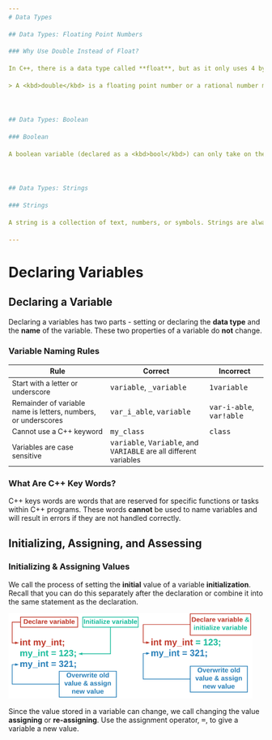 ```yaml
---
# Data Types

## Data Types: Floating Point Numbers

### Why Use Double Instead of Float?

In C++, there is a data type called **float**, but as it only uses 4 bytes, it is insufficient for most math. Instead, we use **double** which uses 8 bytes or double the space of a float

> A <kbd>double</kbd> is a floating point number or a rational number meaning it has a decimal or represents a fraction, where an <kbd>int</kbd> (short for integer) is a whole number meaning it does not have a decimal.



## Data Types: Boolean

### Boolean

A boolean variable (declared as a <kbd>bool</kbd>) can only take on the value of <kbd>true</kbd> or <kbd>false</kbd>. You will see how boolean values are used when we talk about conditionals and while loops. 



## Data Types: Strings

### Strings

A string is a collection of text, numbers, or symbols. Strings are always surrounded by quotation marks.

---
```


# Declaring Variables

## Declaring a Variable

Declaring a variables has two parts - setting or declaring the **data type** and the **name** of the variable. These two properties of a variable do **not** change.



### Variable Naming Rules

| Rule                                                         | Correct                                                      | Incorrect                                  |
| ------------------------------------------------------------ | ------------------------------------------------------------ | ------------------------------------------ |
| Start with a letter or underscore                            | <kbd>variable</kbd>, <kbd>_variable</kbd>                    | <kbd>1variable</kbd>                       |
| Remainder of variable name is letters, numbers, or underscores | <kbd>var_i_able</kbd>, <kbd>variable</kbd>                   | <kbd>var-i-able</kbd>, <kbd>var!able</kbd> |
| Cannot use a C++ keyword                                     | <kbd>my_class</kbd>                                          | <kbd>class</kbd>                           |
| Variables are case sensitive                                 | <kbd>variable</kbd>, <kbd>Variable</kbd>, and <kbd>VARIABLE</kbd> are all different variables |                                            |



### What Are C++ Key Words?

C++ keys words are words that are reserved for specific functions or tasks within C++ programs. These words **cannot** be used to name variables and will result in errors if they are not handled correctly.



## Initializing, Assigning, and Assessing

### Initializing & Assigning Values

We call the process of setting the **initial** value of a variable **initialization**. Recall that you can do this separately after the declaration or combine it into the same statement as the declaration.

![image-20231109154950112](../assets/img/Naming_convention/image-20231109154950112.png)

Since the value stored in a variable can change, we call changing the value **assigning** or **re-assigning**. Use the assignment operator, <kbd>=</kbd>, to give a variable a new value.